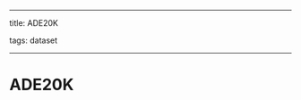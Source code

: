
---

title: ADE20K

tags: dataset 

---

# ADE20K




















































